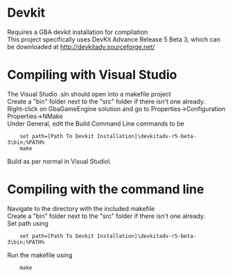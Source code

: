 # Devkit
Requires a GBA devkit installation for compliation\
This project specifically uses DevKit Advance Release 5 Beta 3, which can be downloaded at http://devkitadv.sourceforge.net/

# Compiling with Visual Studio
The Visual Studio .sln should open into a makefile project\
Create a "bin" folder next to the "src" folder if there isn't one already.\
Right-click on GbaGameEngine solution and go to Properties->Configuration Properties->NMake\
Under General, edit the Build Command Line commands to be
```	
	set path=[Path To Devkit Installation]\devkitadv-r5-beta-3\bin;%PATH%
	make
```
Build as per normal in Visual Studio\

# Compiling with the command line
Navigate to the directory with the included makefile\
Create a "bin" folder next to the "src" folder if there isn't one already.\
Set path using
```
	set path=[Path To Devkit Installation]\devkitadv-r5-beta-3\bin;%PATH%
```
Run the makefile using
```
	make
```
